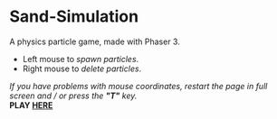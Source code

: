 # Sand-Simulation
A physics particle game, made with Phaser 3.
+ Left mouse to <em>spawn particles</em>.
+ Right mouse to <em>delete particles</em>.

<i>If you have problems with mouse coordinates, restart the page in full screen and / or press the <b>"T"</b> key.</i></br>
<b>PLAY <a href = https://htmlpreview.github.io/?https://github.com/HealliesGames/Sand-Simulation/blob/master/index.html>HERE</a></b>
